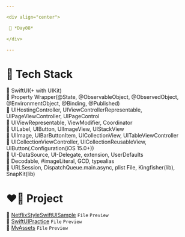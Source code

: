 ```yaml
---

<div align="center">

 💚 *Day08*

</div>

---
```


# 🤖 Tech Stack
🍏 SwiftUI(+ with UIKit)  
🍏 Property Wrapper(@State, @ObservableObject, @ObservedObject, @EnvironmentObject, @Binding, @Published)  
🍏 UIHostingController, UIViewControllerRepresentable, UIPageViewController, UIPageControl  
🍏 UIViewRepresentable, ViewModifier, Coordinator  
🍎 UILabel, UIButton, UIImageView, UIStackView  
🍎 UIImage, UIBarButtonItem, UICollectionView, UITableViewController  
🍎 UICollectionViewController, UICollectionReusableView, UIButton(.Configuration(iOS 15.0+))  
🍎 UI-DataSource, UI-Delegate, extension, UserDefaults  
🍎 Decodable, #imageLiteral, GCD, typealias  
🍎 URLSession, DispatchQueue.main.async, plist File, Kingfisher(lib), SnapKit(lib)  

# ❤️‍🔥 Project
📂 [NetflixStyleSwiftUISample](https://github.com/DCherish/iOS_N_Swift/tree/main/Day08/NetflixStyleSwiftUISample) `File` `Preview`  
📁 [SwiftUIPractice](https://github.com/DCherish/iOS_N_Swift/tree/main/Day08/SwiftUIPractice) `File` `Preview`  
📁 [MyAssets](https://github.com/DCherish/iOS_N_Swift/tree/main/Day08/MyAssets) `File` `Preview`  
